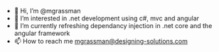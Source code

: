- 👋 Hi, I’m @mgrassman
- 👀 I’m interested in .net development using c#, mvc and angular
- 🌱 I’m currently refreshing dependancy injection in .net core and the angular framework 
- 📫 How to reach me mgrassman@designing-solutions.com

<!---
mgrassman/mgrassman is a ✨ special ✨ repository because its `README.md` (this file) appears on your GitHub profile.
You can click the Preview link to take a look at your changes.
--->

